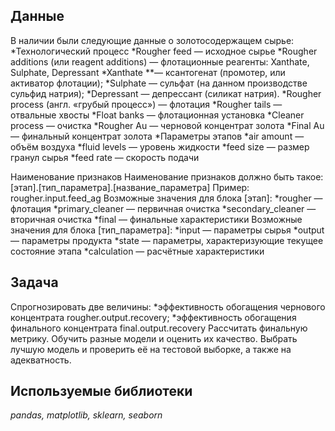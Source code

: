 ## Данные

В наличии были следующие данные о золотосодержащем сырье:
*Технологический процесс
	*Rougher feed — исходное сырье
	*Rougher additions (или reagent additions) — флотационные реагенты: Xanthate, Sulphate, Depressant
	*Xanthate **— ксантогенат (промотер, или активатор флотации);
	*Sulphate — сульфат (на данном производстве сульфид натрия);
	*Depressant — депрессант (силикат натрия).
	*Rougher process (англ. «грубый процесс») — флотация
	*Rougher tails — отвальные хвосты
	*Float banks — флотационная установка
	*Cleaner process — очистка
	*Rougher Au — черновой концентрат золота
	*Final Au — финальный концентрат золота
*Параметры этапов
	*air amount — объём воздуха
	*fluid levels — уровень жидкости
	*feed size — размер гранул сырья
	*feed rate — скорость подачи

Наименование признаков
Наименование признаков должно быть такое:
[этап].[тип_параметра].[название_параметра]
Пример: rougher.input.feed_ag
Возможные значения для блока [этап]:
*rougher — флотация
*primary_cleaner — первичная очистка
*secondary_cleaner — вторичная очистка
*final — финальные характеристики
Возможные значения для блока [тип_параметра]:
*input — параметры сырья
*output — параметры продукта
*state — параметры, характеризующие текущее состояние этапа
*calculation — расчётные характеристики

## Задача

Спрогнозировать две величины:
*эффективность обогащения чернового концентрата rougher.output.recovery;
*эффективность обогащения финального концентрата final.output.recovery
Рассчитать финальную метрику.
Обучить разные модели и оценить их качество. Выбрать лучшую модель и проверить её на тестовой выборке, а также на адекватность.

## Используемые библиотеки
*pandas, matplotlib, sklearn, seaborn*
